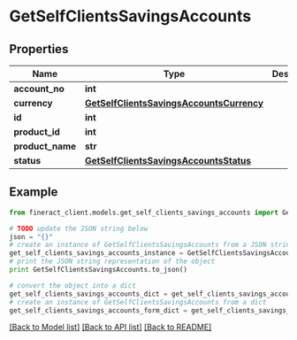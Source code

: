 # GetSelfClientsSavingsAccounts


## Properties

Name | Type | Description | Notes
------------ | ------------- | ------------- | -------------
**account_no** | **int** |  | [optional] 
**currency** | [**GetSelfClientsSavingsAccountsCurrency**](GetSelfClientsSavingsAccountsCurrency.md) |  | [optional] 
**id** | **int** |  | [optional] 
**product_id** | **int** |  | [optional] 
**product_name** | **str** |  | [optional] 
**status** | [**GetSelfClientsSavingsAccountsStatus**](GetSelfClientsSavingsAccountsStatus.md) |  | [optional] 

## Example

```python
from fineract_client.models.get_self_clients_savings_accounts import GetSelfClientsSavingsAccounts

# TODO update the JSON string below
json = "{}"
# create an instance of GetSelfClientsSavingsAccounts from a JSON string
get_self_clients_savings_accounts_instance = GetSelfClientsSavingsAccounts.from_json(json)
# print the JSON string representation of the object
print GetSelfClientsSavingsAccounts.to_json()

# convert the object into a dict
get_self_clients_savings_accounts_dict = get_self_clients_savings_accounts_instance.to_dict()
# create an instance of GetSelfClientsSavingsAccounts from a dict
get_self_clients_savings_accounts_form_dict = get_self_clients_savings_accounts.from_dict(get_self_clients_savings_accounts_dict)
```
[[Back to Model list]](../README.md#documentation-for-models) [[Back to API list]](../README.md#documentation-for-api-endpoints) [[Back to README]](../README.md)


